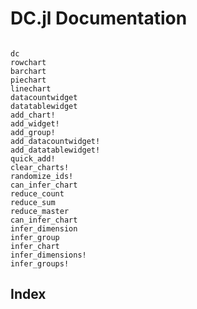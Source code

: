 # DC.jl Documentation

```@contents
```

```@docs
dc
rowchart
barchart
piechart
linechart
datacountwidget
datatablewidget
add_chart!
add_widget!
add_group!
add_datacountwidget!
add_datatablewidget!
quick_add!
clear_charts!
randomize_ids!
can_infer_chart
reduce_count
reduce_sum
reduce_master
can_infer_chart
infer_dimension
infer_group
infer_chart
infer_dimensions!
infer_groups!
```

## Index

```@index
```